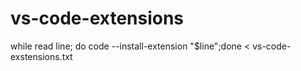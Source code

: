 # vs-code-extensions
while read line; do code --install-extension "$line";done < vs-code-exstensions.txt
